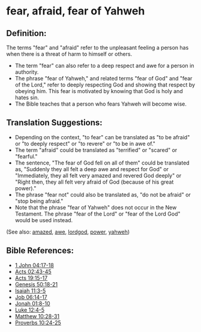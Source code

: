 # fear, afraid, fear of Yahweh #

## Definition: ##

The terms "fear" and "afraid" refer to the unpleasant feeling a person has when there is a threat of harm to himself or others.

* The term "fear" can also refer to a deep respect and awe for a person in authority.
* The phrase "fear of Yahweh," and related terms "fear of God" and "fear of the Lord," refer to deeply respecting God and showing that respect by obeying him. This fear is motivated by knowing that God is holy and hates sin.
* The Bible teaches that a person who fears Yahweh will become wise.

## Translation Suggestions: ##

* Depending on the context, "to fear" can be translated as "to be afraid" or "to deeply respect" or "to revere" or "to be in awe of."
* The term "afraid" could be translated as "terrified" or "scared" or "fearful."
* The sentence, "The fear of God fell on all of them" could be translated as, "Suddenly they all felt a deep awe and respect for God" or "Immediately, they all felt very amazed and revered God deeply" or "Right then, they all felt very afraid of God (because of his great power)."
* The phrase "fear not" could also be translated as, "do not be afraid" or "stop being afraid."
* Note that the phrase "fear of Yahweh" does not occur in the New Testament. The phrase "fear of the Lord" or "fear of the Lord God" would be used instead.

(See also: [amazed](../other/amazed.md), [awe](../other/awe.md), [lordgod](../kt/lordgod.md), [power](../kt/power.md), [yahweh](../kt/yahweh.md))

## Bible References: ##

* [1 John 04:17-18](https://door43.org/en/bible/notes/1jn/04/17)
* [Acts 02:43-45](https://door43.org/en/bible/notes/act/02/43)
* [Acts 19:15-17](https://door43.org/en/bible/notes/act/19/15)
* [Genesis 50:18-21](https://door43.org/en/bible/notes/gen/50/18)
* [Isaiah 11:3-5](https://door43.org/en/bible/notes/isa/11/03)
* [Job 06:14-17](https://door43.org/en/bible/notes/job/06/14)
* [Jonah 01:8-10](https://door43.org/en/bible/notes/jon/01/08)
* [Luke 12:4-5](https://door43.org/en/bible/notes/luk/12/04)
* [Matthew 10:28-31](https://door43.org/en/bible/notes/mat/10/28)
* [Proverbs 10:24-25](https://door43.org/en/bible/notes/pro/10/24)

